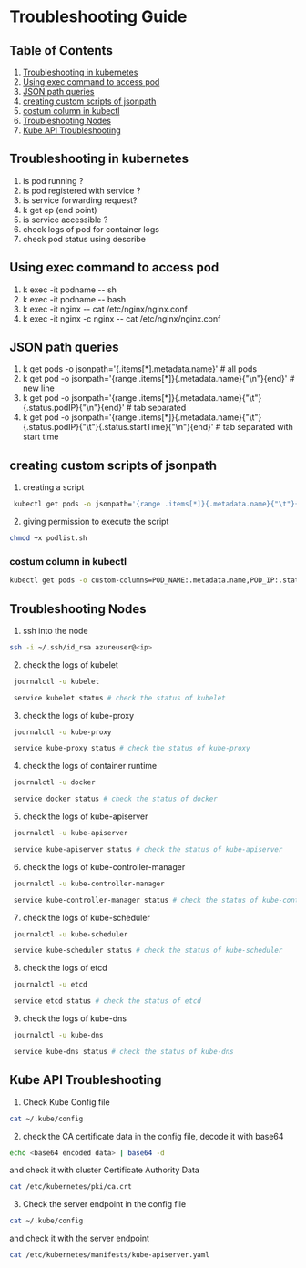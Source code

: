 # Troubleshooting Guide

## Table of Contents
1. [Troubleshooting in kubernetes](#troubleshooting-in-kubernetes)
2. [Using exec command to access pod](#using-exec-command-to-access-pod)
3. [JSON path queries](#json-path-queries)
4. [creating custom scripts of jsonpath](#creating-custom-scripts-of-jsonpath)
5. [costum column in kubectl](#costum-column-in-kubectl)
6. [Troubleshooting Nodes ](#troubleshooting-nodes)
7. [Kube API Troubleshooting](#kube-api-troubleshooting)



## Troubleshooting in kubernetes

1. is pod running ?
2. is pod registered with service ?
3. is service forwarding request?
4. k get ep (end point)
5. is service accessible ?
6. check logs of pod for container logs
7. check pod status using describe

## Using exec command to access pod

1. k exec -it podname -- sh
2. k exec -it podname -- bash
3. k exec -it nginx -- cat /etc/nginx/nginx.conf
4. k exec -it nginx  -c nginx -- cat /etc/nginx/nginx.conf

## JSON path queries

1. k get pods -o jsonpath='{.items[*].metadata.name}' # all pods
2. k get pod -o jsonpath='{range .items[*]}{.metadata.name}{"\n"}{end}' # new line
3. k get pod -o jsonpath='{range .items[*]}{.metadata.name}{"\t"}{.status.podIP}{"\n"}{end}' # tab separated
4. k get pod -o jsonpath='{range .items[*]}{.metadata.name}{"\t"}{.status.podIP}{"\t"}{.status.startTime}{"\n"}{end}' # tab separated with start time

## creating custom scripts of jsonpath

1. creating a script 
```bash
 kubectl get pods -o jsonpath='{range .items[*]}{.metadata.name}{"\t"}{.status.podIP}{"\t"}{.status.startTime}{"\n"}{end}' > podlist.sh
```

2. giving permission to execute the script
```bash
chmod +x podlist.sh
```

### costum column in kubectl

```bash
kubectl get pods -o custom-columns=POD_NAME:.metadata.name,POD_IP:.status.podIP,START_TIME:.status.startTime
```

## Troubleshooting Nodes 

1. ssh into the node
```bash
ssh -i ~/.ssh/id_rsa azureuser@<ip>
```
2. check the logs of kubelet
```bash
 journalctl -u kubelet
```
```bash
 service kubelet status # check the status of kubelet
 ```
3. check the logs of kube-proxy
```bash
 journalctl -u kube-proxy
```
```bash
 service kube-proxy status # check the status of kube-proxy
 ```
4. check the logs of container runtime
```bash
 journalctl -u docker
```
```bash
 service docker status # check the status of docker
 ```
5. check the logs of kube-apiserver
```bash
 journalctl -u kube-apiserver
```
```bash
 service kube-apiserver status # check the status of kube-apiserver
 ```
6. check the logs of kube-controller-manager
```bash
 journalctl -u kube-controller-manager
```
```bash
 service kube-controller-manager status # check the status of kube-controller-manager
 ```
7.  check the logs of kube-scheduler
```bash
 journalctl -u kube-scheduler
```
```bash
 service kube-scheduler status # check the status of kube-scheduler
 ```
8. check the logs of etcd
```bash
 journalctl -u etcd
```
```bash
 service etcd status # check the status of etcd
 ```
9. check the logs of kube-dns
```bash
 journalctl -u kube-dns
```
```bash
 service kube-dns status # check the status of kube-dns
 ```


## Kube API Troubleshooting

1. Check Kube Config file
```bash
cat ~/.kube/config
```
2. check the CA certificate data in the config file, decode it with base64
```bash
echo <base64 encoded data> | base64 -d
```
and check it with cluster Certificate Authority Data
```bash
cat /etc/kubernetes/pki/ca.crt
```
3. Check the server endpoint in the config file
```bash
cat ~/.kube/config
```
and check it with the server endpoint
```bash
cat /etc/kubernetes/manifests/kube-apiserver.yaml
```

